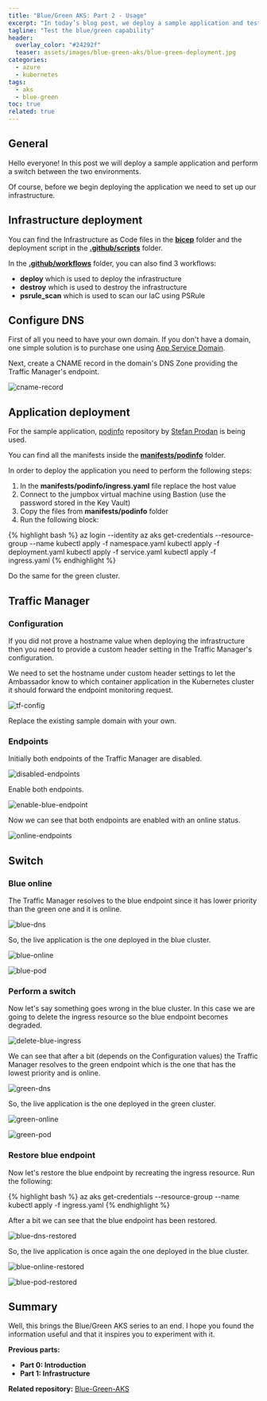 ```yaml
---
title: "Blue/Green AKS: Part 2 - Usage"
excerpt: "In today’s blog post, we deploy a sample application and test the blue/green capability."
tagline: "Test the blue/green capability"
header:
  overlay_color: "#24292f"
  teaser: assets/images/blue-green-aks/blue-green-deployment.jpg
categories:
  - azure
  - kubernetes
tags:
  - aks
  - blue-green
toc: true
related: true
---
```


## General

Hello everyone! In this post we will deploy a sample application and perform a switch between the two environments.

Of course, before we begin deploying the application we need to set up our infrastructure.

## Infrastructure deployment

You can find the Infrastructure as Code files in the [**bicep**](https://github.com/christosgalano/Blue-Green-AKS/tree/main/bicep) folder and the deployment script in the [**.github/scripts**](https://github.com/christosgalano/Blue-Green-AKS/tree/main/.github/scripts) folder.

In the [**.github/workflows**](https://github.com/christosgalano/Blue-Green-AKS/tree/main/.github/workflows) folder, you can also find 3 workflows:

- **deploy** which is used to deploy the infrastructure
- **destroy** which is used to destroy the infrastructure
- **psrule_scan** which is used to scan our IaC using PSRule

## Configure DNS

First of all you need to have your own domain. If you don't have a domain, one simple solution is to purchase one using [App Service Domain](https://learn.microsoft.com/en-us/azure/app-service/manage-custom-dns-buy-domain).

Next, create a CNAME record in the domain's DNS Zone providing the Traffic Manager's endpoint.

![cname-record](/assets/images/blue-green-aks/cname_record.png)

## Application deployment

For the sample application, [podinfo](https://github.com/stefanprodan/podinfo) repository by [Stefan Prodan](https://github.com/stefanprodan) is being used.

You can find all the manifests inside the [**manifests/podinfo**](https://github.com/christosgalano/Blue-Green-AKS/tree/main/manifests/podinfo) folder.

In order to deploy the application you need to perform the following steps:

1. In the **manifests/podinfo/ingress.yaml** file replace the host value
2. Connect to the jumpbox virtual machine using Bastion (use the password stored in the Key Vault)
3. Copy the files from **manifests/podinfo** folder
4. Run the following block:

{% highlight bash %}
az login --identity
az aks get-credentials --resource-group <aks-rg-name> --name <blue-aks-name>
kubectl apply -f namespace.yaml
kubectl apply -f deployment.yaml
kubectl apply -f service.yaml
kubectl apply -f ingress.yaml
{% endhighlight %}

Do the same for the green cluster.

## Traffic Manager

### Configuration

If you did not prove a hostname value when deploying the infrastructure then you need to provide a custom header setting in the Traffic Manager's configuration.

We need to set the hostname under custom header settings to let the Ambassador know to which container application in the Kubernetes cluster it should forward the endpoint monitoring request.

![tf-config](/assets/images/blue-green-aks/tf_config.png)

Replace the existing sample domain with your own.

### Endpoints

Initially both endpoints of the Traffic Manager are disabled.

![disabled-endpoints](/assets/images/blue-green-aks/disabled-endpoints.png)

Enable both endpoints.

![enable-blue-endpoint](/assets/images/blue-green-aks/enable-blue-endpoint.png)

Now we can see that both endpoints are enabled with an online status.

![online-endpoints](/assets/images/blue-green-aks/online-endpoints.png)

## Switch

### Blue online

The Traffic Manager resolves to the blue endpoint since it has lower priority than the green one and it is online.

![blue-dns](/assets/images/blue-green-aks/blue-dns.png)

So, the live application is the one deployed in the blue cluster.

![blue-online](/assets/images/blue-green-aks/blue-online.png)

![blue-pod](/assets/images/blue-green-aks/blue-pod.png)

### Perform a switch

Now let's say something goes wrong in the blue cluster. In this case we are going to delete the ingress resource so the blue endpoint becomes degraded.

![delete-blue-ingress](/assets/images/blue-green-aks/delete-blue-ingress.png)

We can see that after a bit (depends on the Configuration values) the Traffic Manager resolves to the green endpoint which is the one that has the lowest priority and is online.

![green-dns](/assets/images/blue-green-aks/green-dns.png)

So, the live application is the one deployed in the green cluster.

![green-online](/assets/images/blue-green-aks/green-online.png)

![green-pod](/assets/images/blue-green-aks/green-pod.png)

### Restore blue endpoint

Now let's restore the blue endpoint by recreating the ingress resource. Run the following:

{% highlight bash %}
az aks get-credentials --resource-group <aks-rg-name> --name <blue-aks-name>
kubectl apply -f ingress.yaml
{% endhighlight %}

After a bit we can see that the blue endpoint has been restored.

![blue-dns-restored](/assets/images/blue-green-aks/blue-dns-restored.png)

So, the live application is once again the one deployed in the blue cluster.

![blue-online-restored](/assets/images/blue-green-aks/blue-online-restored.png)

![blue-pod-restored](/assets/images/blue-green-aks/blue-pod-restored.png)

## Summary

Well, this brings the Blue/Green AKS series to an end. I hope you found the information useful and that it inspires you to experiment with it.

**Previous parts:**

- **Part 0: Introduction**
- **Part 1: Infrastructure**
  
**Related repository:** [Blue-Green-AKS](https://github.com/christosgalano/Blue-Green-AKS)
